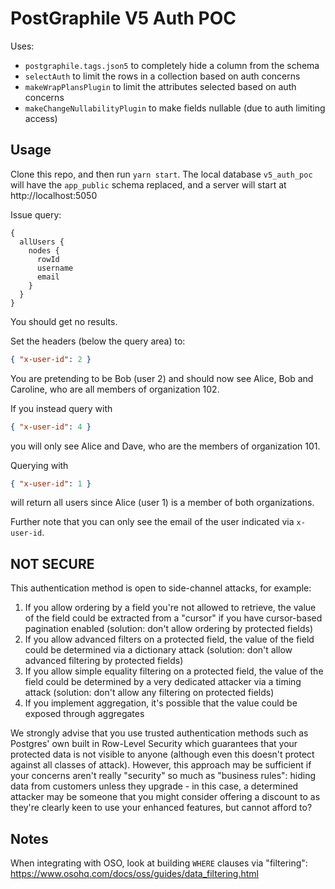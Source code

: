 # PostGraphile V5 Auth POC

Uses:

- `postgraphile.tags.json5` to completely hide a column from the schema
- `selectAuth` to limit the rows in a collection based on auth concerns
- `makeWrapPlansPlugin` to limit the attributes selected based on auth concerns
- `makeChangeNullabilityPlugin` to make fields nullable (due to auth limiting access)

## Usage

Clone this repo, and then run `yarn start`. The local database `v5_auth_poc`
will have the `app_public` schema replaced, and a server will start at
http://localhost:5050

Issue query:

```
{
  allUsers {
    nodes {
      rowId
      username
      email
    }
  }
}
```

You should get no results.

Set the headers (below the query area) to:

```json
{ "x-user-id": 2 }
```

You are pretending to be Bob (user 2) and should now see Alice, Bob and
Caroline, who are all members of organization 102.

If you instead query with

```json
{ "x-user-id": 4 }
```

you will only see Alice and Dave, who are the members of organization 101.

Querying with

```json
{ "x-user-id": 1 }
```

will return all users since Alice (user 1) is a member of both organizations.

Further note that you can only see the email of the user indicated via `x-user-id`.

## NOT SECURE

This authentication method is open to side-channel attacks, for example:

1. If you allow ordering by a field you're not allowed to retrieve, the value
   of the field could be extracted from a "cursor" if you have cursor-based
   pagination enabled (solution: don't allow ordering by protected fields)
2. If you allow advanced filters on a protected field, the value of the field
   could be determined via a dictionary attack (solution: don't allow advanced
   filtering by protected fields)
3. If you allow simple equality filtering on a protected field, the value of
   the field could be determined by a very dedicated attacker via a timing
   attack (solution: don't allow any filtering on protected fields)
4. If you implement aggregation, it's possible that the value could be
   exposed through aggregates

We strongly advise that you use trusted authentication methods such as
Postgres' own built in Row-Level Security which guarantees that your protected
data is not visible to anyone (although even this doesn't protect against all
classes of attack). However, this approach may be sufficient if your concerns
aren't really "security" so much as "business rules": hiding data from
customers unless they upgrade - in this case, a determined attacker may be
someone that you might consider offering a discount to as they're clearly keen
to use your enhanced features, but cannot afford to?

## Notes

When integrating with OSO, look at building `WHERE` clauses via "filtering":
https://www.osohq.com/docs/oss/guides/data_filtering.html
